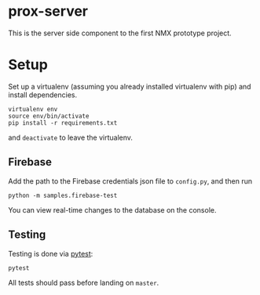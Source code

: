 # prox-server
This is the server side component to the first NMX prototype project.

# Setup
Set up a virtualenv (assuming you already installed virtualenv with pip) and install dependencies.

    virtualenv env
    source env/bin/activate
    pip install -r requirements.txt

and `deactivate` to leave the virtualenv.

## Firebase
Add the path to the Firebase credentials json file to `config.py`, and then run

    python -m samples.firebase-test

You can view real-time changes to the database on the console.

## Testing
Testing is done via [pytest](pytest.org):

    pytest

All tests should pass before landing on `master`.
